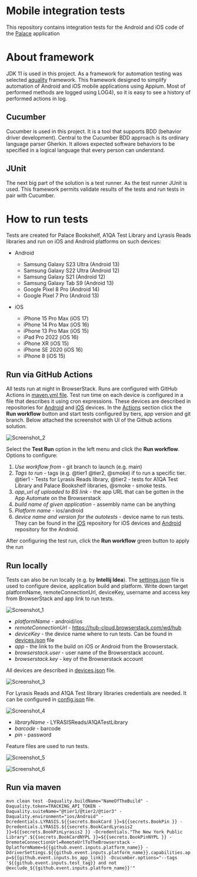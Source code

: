 # Mobile integration tests

This repository contains integration tests for the Android and iOS code of the [Palace](https://thepalaceproject.org/) application

# About framework

JDK 11 is used in this project. As a framework for automation testing was selected [aquality](https://github.com/aquality-automation/aquality-appium-mobile-java) framework.
This framework designed to simplify automation of Android and iOS mobile applications using Appium. Most of performed methods are logged using LOG4), so it is easy to see a history of performed actions in log.

## Cucumber

Cucumber is used in this project. It is a tool that supports BDD (behavior driver development). Central to the Cucumber BDD approach is its ordinary language parser Gherkin. It allows expected software behaviors to be specified in a logical language that every person can understand.

## JUnit

The next big part of the solution is a test runner. As the test runner JUnit is used. This framework permits validate results of the tests and run tests in pair with Cucumber.

# How to run tests

Tests are created for Palace Bookshelf, A1QA Test Library and Lyrasis Reads libraries and run on iOS and Android platforms on such devices:

* Android
  - Samsung Galaxy S23 Ultra (Android 13)
  - Samsung Galaxy S22 Ultra (Android 12)
  - Samsung Galaxy S21 (Android 12)
  - Samsung Galaxy Tab S9 (Android 13)
  - Google Pixel 8 Pro (Android 14)
  - Google Pixel 7 Pro (Android 13)

* iOS
  - iPhone 15 Pro Max (iOS 17)
  - iPhone 14 Pro Max (iOS 16)
  - iPhone 13 Pro Max (iOS 15)
  - iPad Pro 2022 (iOS 16)
  - iPhone XR (iOS 15)
  - iPhone SE 2020 (iOS 16) 
  - iPhone 8 (iOS 15)

## Run via GitHub Actions
All tests run at night in BrowserStack. Runs are configured with GitHub Actions in [maven.yml file](https://github.com/ThePalaceProject/mobile-integration-tests-new/blob/main/.github/workflows/maven.yml). Test run time on each device is configured in a file that describes it using cron expressions. These devices are described in repositories for [Android](https://github.com/ThePalaceProject/android-binaries/tree/main/.github/workflows) and [iOS](https://github.com/ThePalaceProject/ios-binaries/tree/master/.github/workflows) devices. In the [Actions](https://github.com/ThePalaceProject/mobile-integration-tests-new/actions) section click the **Run workflow** button and start tests configured by tiers, app version and git branch. Below attached the screenshot with Ul of the Github actions solution.

![Screenshot_2](https://github.com/ThePalaceProject/mobile-integration-tests-new/assets/33911738/b1ddcfc0-daa2-46ef-894c-ea1fbac32165)

Select the **Test Run** option in the left menu and click the **Run workflow**. Options to configure:
1. ﻿﻿_Use workflow from_ - git branch to launch (e.g. main)
2. _Tags to run_ - tags (e.g. @tier1 @tier2, @smoke) if to run a specific tier. @tier1 - Tests for Lyrasis Reads library, @tier2 - tests for A1QA Test Library and Palace Bookshelf libraries, @smoke - smoke tests.
3. _﻿﻿app_url of uploaded to BS link_ - the app URL that can be gotten in the App Automate on the Browserstack 
4. _build name of given application_ - assembly name can be anything
5. _Platform name_ - ios/android
6. _device name and version for the autotests_ - device name to run tests. They can be found in the [iOS](https://github.com/ThePalaceProject/ios-binaries/tree/master/.github/workflows) repository for iOS devices and [Android](https://github.com/ThePalaceProject/android-binaries/tree/main/.github/workflows) repository for the Android.

After configuring the test run, click the **Run workflow** green button to apply the run

## Run locally
Tests can also be run locally (e.g. by **Intellij Idea**). The [settings.json](https://github.com/ThePalaceProject/mobile-integration-tests-new/blob/main/src/test/resources/settings.json) file is used to configure device, application build and platform. Write down target platformName, remoteConnectionUrl, deviceKey, username and access key from BrowserStack and app link to run tests.

![Screenshot_1](https://github.com/ThePalaceProject/mobile-integration-tests-new/assets/33911738/79dab8b2-0a15-44d4-a04b-591fb5264128)

* _platformName_ - android/ios
* _remoteConnectionUrl_ - https://hub-cloud.browserstack.com/wd/hub
* _deviceKey_ - the device name where to run tests. Can be found in [devices.json](https://github.com/ThePalaceProject/mobile-integration-tests-new/blob/main/src/test/resources/devices.json) file
* _app_ - the link to the build on iOS or Android from the Browserstack.
* _browserstack.user_ - user name of the Browserstack account.
* _browserstack.key_ - key of the Browserstack account

All devices are described in [devices.json](https://github.com/ThePalaceProject/mobile-integration-tests-new/blob/main/src/test/resources/devices.json) file.

![Screenshot_3](https://github.com/ThePalaceProject/mobile-integration-tests-new/assets/33911738/4167f0af-3b7c-49ae-8fc6-e938f8245095)

For Lyrasis Reads and A1QA Test library libraries credentials are needed. It can be configured in [config.json](https://github.com/ThePalaceProject/mobile-integration-tests-new/blob/main/src/test/resources/config.json) file.

![Screenshot_4](https://github.com/ThePalaceProject/mobile-integration-tests-new/assets/33911738/b653ca3d-d989-4a23-851b-60423aa3d557)

* _libraryName_ - LYRASISReads/A1QATestLibrary
* _barcode_ - barcode
* _pin_ - password

Feature files are used to run tests.

![Screenshot_5](https://github.com/ThePalaceProject/mobile-integration-tests-new/assets/33911738/09d6e84e-2a9e-48b4-bc40-1183a816be94)

![Screenshot_6](https://github.com/ThePalaceProject/mobile-integration-tests-new/assets/33911738/868dbde7-b1f0-4a2f-bcab-b3edd27a326c)

## Run via maven
`mvn clean test -Daquality.buildName="NameOfTheBuild" -Daquality.token=TRACKING_API_TOKEN -Daquality.suiteName="@tier1/@tier2/@tier3" -Daquality.environment="ios/Android" -Dcredentials.LYRASIS.${{secrets.BookCard }}=${{secrets.BookPin }} -Dcredentials.LYRASIS.${{secrets.BookCardLyrasis2 }}=${{secrets.BookPinLyrasis2 }} -Dcredentials."The New York Public Library".${{secrets.BookCardNYPL }}=${{secrets.BookPinNYPL }} -DremoteConnectionUrl=RemoteUrlToTheBrowserstack -DplatformName=${{github.event.inputs.platform_name}} -DdriverSettings.${{github.event.inputs.platform_name}}.capabilities.app=${{github.event.inputs.bs_app_link}} -Dcucumber.options="--tags '${{github.event.inputs.test_tag}} and not @exclude_${{github.event.inputs.platform_name}}'"`
